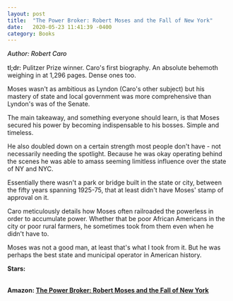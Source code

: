 ```yaml
---
layout: post
title:  "The Power Broker: Robert Moses and the Fall of New York"
date:   2020-05-23 11:41:39 -0400
category: Books
---
```

<link rel="stylesheet" href="https://cdnjs.cloudflare.com/ajax/libs/font-awesome/4.7.0/css/font-awesome.min.css">

<span style="font-weight:500;font-style:italic;"> Author: Robert Caro</span>

<div style="margin-top:15px;"></div>

<span style="font-weight:500;">tl;dr:</span> Pulitzer Prize winner. Caro's first biography. An absolute behemoth weighing in at 1,296 pages. Dense ones too. 

Moses wasn't as ambitious as Lyndon (Caro's other subject) but his mastery of state and local government was more comprehensive than Lyndon's was of the Senate. 

The main takeaway, and something everyone should learn, is that Moses secured his power by becoming indispensable to his bosses. Simple and timeless. 

He also doubled down on a certain strength most people don't have - not necessarily needing the spotlight. Because he was okay operating behind the scenes he was able to amass seeming limitless influence over the state of NY and NYC. 

Essentially there wasn't a park or bridge built in the state or city, between the fifty years spanning 1925-75, that at least didn't have Moses' stamp of approval on it. 

Caro meticulously details how Moses often railroaded the powerless in order to accumulate power. Whether that be poor African Americans in the city or poor rural farmers, he sometimes took from them even when he didn't have to. 

Moses was not a good man, at least that's what I took from it. But he was perhaps the best state and municipal operator in American history. 

<table>
	<tr><b>Stars: </b></tr>
	<tr>
		<span class="fa fa-star checked"></span>
		<span class="fa fa-star checked"></span>
		<span class="fa fa-star checked"></span>
		<span class="fa fa-star checked"></span>
		<span class="fa fa-star checked"></span>
	</tr>
</table>

**Amazon: [The Power Broker: Robert Moses and the Fall of New York](https://www.amazon.com/Power-Broker-Robert-Moses-Fall/dp/0394480767)**